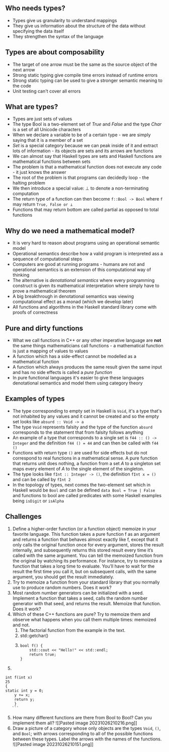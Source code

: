 ## Who needs types?
- Types give us granularity to understand mappings
- They give us information about the structure of the data without specifying the data itself
- They strengthen the syntax of the language
## Types are about composability
- The target of one arrow must be the same as the source object of the next arrow
- Strong static typing give compile time errors instead of runtime errors
- Strong static typing can be used to give a stronger semantic meaning to the code
- Unit testing can't cover all errors
## What are types?
- Types are just sets of values
- The type Bool is a two-element set of *True* and *False* and the type *Char* is a set of all Unicode characters
- When we declare a variable to be of a certain type - we are simply saying that it is a member of a set
- *Set* is a special category because we can peak inside of it and extract lots of information - its objects are sets and its arrows are functions
- We can almost say that Haskell types are sets and Haskell functions are mathematical functions between sets
- The problem is that a mathematical function does not execute any code - it just knows the answer
- The root of the problem is that programs can decidedly loop - the halting problem
- We then introduce a special value: ⊥ to denote a non-terminating computation
- The return type of a function can then become `f::Bool -> Bool` where `f` may return `True, False or ⊥`
- Functions that may return bottom are called partial as opposed to total functions
## Why do we need a mathematical model?
- It is very hard to reason about programs using an operational semantic model
- Operational semantics describe how a valid program is interpreted ass a sequence of computational steps
- Computers are good at running programs - humans are not and operational semantics is an extension of this computational way of thinking
- The alternative is *denotational semantics* where every programming construct is given its mathematical interpretation where simply have to prove a mathematical theorem
- A big breakthrough in denotational semantics was viewing computational effect as a monad (which we develop later)
- All functions and algorithms in the Haskell standard library come with proofs of correctness
## Pure and dirty functions
- What we call functions in C++ or any other imperative language are **not** the same things mathematicians call functions - a mathematical function is just a mapping of values to values
- A function which has a side-effect cannot be modelled as a mathematical function
- A function which always produces the same result given the same input and has no side effects is called a *pure function*
- In pure functional languages it's easier to give these languages denotational semantics and model them using category theory
## Examples of types
- The type corresponding to empty set in Haskell is `Void`, it's a type that's not inhabited by any values and it cannot be created and so the empty set looks like `absurd :: Void -> a`
- The type `Void` represents falsity and the type of the function `absurd` corresponds to the statement that from falsity follows anything
- An example of a type that corresponds to a single set is `f44 :: () -> Integer` and the definition `f44 () = 44` and can then be called with `f44 ()`
- Functions with return type `()` are used for side effects but do not correspond to real functions in a mathematical sense. A pure function that returns unit does nothing, a function from a set $A$ to a singleton set maps every element of $A$ to the single element of the singleton.
- The type looks like `fInt :: Integer -> ()`, the definition `fInt x = ()` and can be called by `fInt 2`
- In the topology of types, next comes the two-element set which in Haskell would be `Bool` and can be defined `data Bool = True | False` and functions to bool are called predicates with some Haskell examples being `isDigit` or `isAlpha`
## Challenges

1. Define a higher-order function (or a function object) memoize in your favorite language. This function takes a pure function f as an argument and returns a function that behaves almost exactly like f, except that it only calls the original function once for every argument, stores the result internally, and subsequently returns this stored result every time it’s called with the same argument. You can tell the memoized function from the original by watching its performance. For instance, try to memoize a function that takes a long time to evaluate. You’ll have to wait for the result the first time you call it, but on subsequent calls, with the same argument, you should get the result immediately.
2. Try to memoize a function from your standard library that you normally use to produce random numbers. Does it work?
3. Most random number generators can be initialized with a seed. Implement a function that takes a seed, calls the random number generator with that seed, and returns the result. Memoize that function. Does it work?
4. Which of these C++ functions are pure? Try to memoize them and observe what happens when you call them multiple times: memoized and not. 
   1. The factorial function from the example in the text.
   2. std::getchar()
   3. ``` 
      bool f() {
          std::cout << "Hello!" << std::endl;
          return true;
      }
  4. 
     ```
	int f(int x)
	25
	{
	static int y = 0;
		y += x;
		return y;
		}
       ```
5. How many different functions are there from Bool to Bool? Can you implement them all?
![[Pasted image 20231026210216.png]]
6. Draw a picture of a category whose only objects are the types `Void`, `()`, and `Bool`; with arrows corresponding to all of the possible functions between these types. Label the arrows with the names of the functions.
![[Pasted image 20231026210151.png]]
   